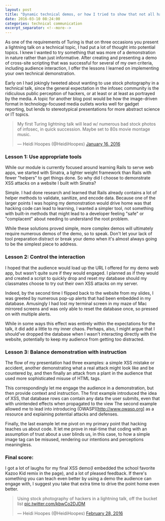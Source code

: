 ```yaml
---
layout: post
title: "Dynamic technical demos, or how I tried to show that not all hackers need wear hoodies"
date: 2016-03-10 08:24:00
categories: technical communication
excerpt_separator: <!--more-->
---
```


As one of the requirements of Turing is that on three occasions you present a lightning talk on a technical topic, I had put a lot of thought into potential topics. I knew I wanted to try something that was more of a demonstration in nature rather than just informative. After creating and presenting a demo of cross-site scripting that was successful for several of my own criteria, including audience interaction, I offer the lessons I learned on implementing your own technical demonstration.
<!--more-->

Early on I had jokingly tweeted about wanting to use stock photography in a technical talk, since the general expectation in the infosec community is the ridiculous public perception of hackers, or at least or at least as portrayed by the media. A topic for another blog post would be how the image-driven format in technology-focused media outlets works well for gadget reporting, but lends to stereotypical presentations for more abstract science or IT topics.  

<blockquote class="twitter-tweet" data-lang="en"><p lang="en" dir="ltr">My first Turing lightning talk will lead w/ numerous bad stock photos of infosec, in quick succession. Maybe set to 80s movie montage music.</p>&mdash; Heidi Hoopes (@HeidiHoopes) <a href="https://twitter.com/HeidiHoopes/status/688191702562045953">January 16, 2016</a></blockquote>
<script async src="//platform.twitter.com/widgets.js" charset="utf-8"></script>

<h3>Lesson 1: Use appropriate tools</h3>
While our module is currently focused around learning Rails to serve web apps, we started with Sinatra, a lighter weight framework than Rails with fewer "helpers" to get things done. So why did I choose to demonstrate XSS attacks on a website I built with Sinatra?  

<p>Simple. I had done research and learned that Rails already contains a lot of helper methods to validate, sanitize, and encode data. Because one of the larger points I was hoping my demonstration would drive home was that hacking code can lead to learning, I wanted a simpler tool, not something with built-in methods that might lead to a developer feeling "safe" or "complacent" about needing to understand the root problem.

While these solutions proved simple, more complex demos will ultimately require numerous demos of the demo, so to speak. Don't let your lack of tool preparation distract or break your demo when it's almost always going to be the simplest piece to address.

<h3>Lesson 2: Control the interaction</h3>
I hoped that the audience would load up the URL I offered for my demo web app, but wasn't quite sure if they would engaged. I planned as if they would and created a script to quickly drop and reset my database should my classmates choose to try out their own XSS attacks on my server.


<p>Indeed, by the second time I flipped back to the website from my slides, I was greeted by numerous pop-up alerts that had been embedded in my database. Amusingly I had lost my terminal screen in my maze of Mac mirrored screens and was only able to reset the database once, so pressed on with multiple alerts.

<p>While in some ways this effect was entirely within the expectations for the talk, it did add a little to my inner chaos. Perhaps, also, I might argue that I should've dropped the database when I wasn't interacting directly with the website, potentially to keep my audience from getting too distracted.

<h3>Lesson 3: Balance demonstration with instruction</h3>
The flow of my presentation had three examples: a simple XSS mistake or accident, another demonstrating what a real attack might look like and be countered by, and then finally an attack from a plant in the audience that used more sophisticated misuse of HTML tags.

This correspondingly let me engage the audience in a demonstration, but then provide context and instruction. The first example introduced the idea of XSS, that database rows can contain any data the user submits, even that with unintended effects when propagated to the view The second example allowed me to lead into introducing (OWASP)[http://www.owasp.org] as a resource and explaining potential attacks and defenses.</p>

<p>Finally, the last example let me pivot on my primary point that hacking teaches us about code. It let me prove in real-time that coding with an assumption of trust about a user blinds us, in this case, to how a simple image tag can be misused, rendering our intentions and perceptions meaningless.

<h3>Final score:</h3>
I got a lot of laughs for my final XSS demo(I embedded the school favorite Kazoo Kid remix in the page), and a lot of pleased feedback. If there's something you can teach even better by using a demo the audience can engage with, I suggest you take that extra time to drive the point home even better.

<blockquote class="twitter-tweet" data-lang="en"><p lang="en" dir="ltr">Using stock photography of hackers in a lightning talk, off the bucket list <a href="https://t.co/kbwCo2DJDM">pic.twitter.com/kbwCo2DJDM</a></p>&mdash; Heidi Hoopes (@HeidiHoopes) <a href="https://twitter.com/HeidiHoopes/status/703762680864092160">February 28, 2016</a></blockquote>
<script async src="//platform.twitter.com/widgets.js" charset="utf-8"></script>
